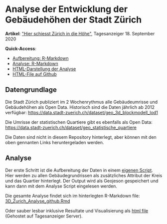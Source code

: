 # Analyse der Entwicklung der Gebäudehöhen der Stadt Zürich

**Artikel**: ["Hier schiesst Zürich in die Höhe"](https://www.tagesanzeiger.ch/hier-schiesst-zuerich-in-die-hoehe-336605433294), Tagesanzeiger 18. September 2020

**Quick-Access**: 
* [Aufbereitung: R-Markdown](3D_Zurich_Aufbereitung.Rmd)
* [Analyse: R-Markdown](3D_Zurich_Analyse_github.Rmd)
* [HTML-Darstellung der Analyse](https://interaktiv.tagesanzeiger.ch//2020/daten_Zurich3D/3D_Zurich_Analyse_github.html)
* [HTML-File auf Github](3D_Zurich_Analyse_github.html)


## Datengrundlage
Die Stadt Zürich publiziert im 2 Wochenrythmus alle Gebäudeumrisse und Gebäudehöhen als Open Data. Historisch sind die Daten jährlich ab 2012 verfügbar:
https://data.stadt-zuerich.ch/dataset/geo_3d_blockmodell_lod1

Die Umrisse der statistischen Quartiere gibt es ebenfalls als Open Data:
https://data.stadt-zuerich.ch/dataset/geo_statistische_quartiere

Die Daten sind nicht in diesem Repository hinterlegt, aber können mit den oben gennanten Links heruntergeladen werden.

## Analyse
Der erste Schritt ist die Aufbereitung der Daten in einem [eigenen Script](3D_Zurich_Aufbereitung.Rmd). Hier werden zu allen Gebäudegrundrissen als zusätzliches Attribut der Kreis und das Quartier hinterlegt. Der Output wird als Geojeson gespeichert und kann dann mit dem Analyse Script eingelesen werden.

Die gesamte Analyse findet sich im hinterlegten R-Markdown file: [3D_Zurich_Analyse_github.Rmd](3D_Zurich_Analyse_github.Rmd)

Oder sauber lesbar inklusive Resultate und Visualisierung als [html file](https://interaktiv.tagesanzeiger.ch/2020/daten_Zurich3D/3D_Zurich_Analyse_github.html) (Gehostet auf Tagesanzeiger Server).
